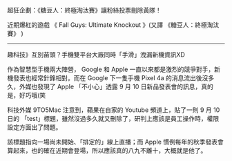 超狂企劃：《糖豆人：終極淘汰賽》讓粉絲投票刪除黃隊！

近期爆紅的遊戲 《 Fall Guys: Ultimate Knockout 》(又譯 《糖豆人：終極淘汰賽》 ) 


----
趣科技》互別苗頭？手機雙平台大廠同時「手滑」洩漏新機資訊XD

作為智慧型手機兩大陣營， Google 和 Apple 一直以來都是激烈的競爭對手，新機發表也經常針鋒相對。而在 Google 下一隻手機 Pixel 4a 的消息流出後沒多久，外媒也發現了 Apple 「不小心」透露 9 月 10 日新品發表會的訊息，真的是，好巧哦(笑

科技外媒 9TO5Mac 注意到，蘋果在自家的 Youtube 頻道上，貼了一則 9 月 10 日的 「test」標題，雖然沒過多久就又刪除了，研判上應該是員工操作時，權限設定方面出了問題。

該標題指向一場尚未開始、「排定的」線上直播；而 Apple 慣例每年的秋季發表會算起來，也的確在近期會登場，所以應該真的八九不離十，大概就是他了。